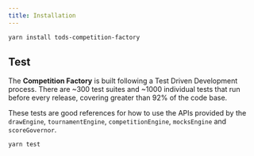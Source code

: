 ```yaml
---
title: Installation
---
```


```sh
yarn install tods-competition-factory
```

## Test

The **Competition Factory** is built following a Test Driven Development process. There are ~300 test suites and ~1000 individual tests that run before every release, covering greater than 92% of the code base.

These tests are good references for how to use the APIs provided by the `drawEngine`, `tournamentEngine`, `competitionEngine`, `mocksEngine` and `scoreGovernor`.

```sh
yarn test
```
